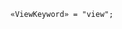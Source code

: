 <!-- This file is generated automatically by infrastructure scripts. Please don't edit by hand. -->

<!-- markdownlint-disable first-line-h1 -->

```{ .ebnf .slang-ebnf #ViewKeyword }
«ViewKeyword» = "view";
```
